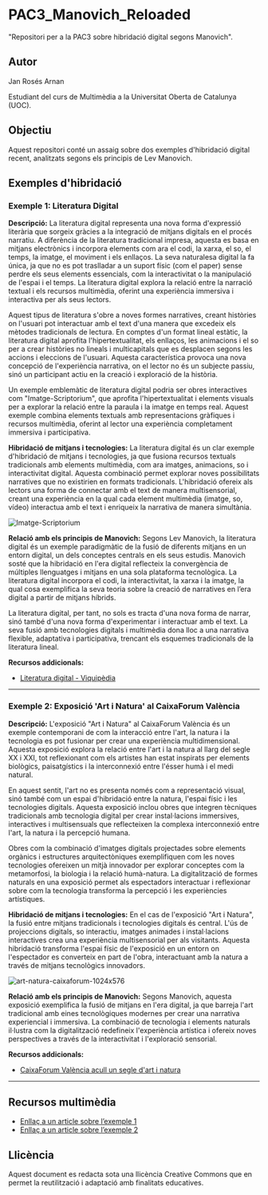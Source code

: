 # PAC3_Manovich_Reloaded
"Repositori per a la PAC3 sobre hibridació digital segons Manovich".

## Autor
Jan Rosés Arnan

Estudiant del curs de Multimèdia a la Universitat Oberta de Catalunya (UOC).

## Objectiu
Aquest repositori conté un assaig sobre dos exemples d'hibridació digital recent, analitzats segons els principis de Lev Manovich.

## Exemples d'hibridació

### Exemple 1: Literatura Digital

**Descripció:**
La literatura digital representa una nova forma d'expressió literària que sorgeix gràcies a la integració de mitjans digitals en el procés narratiu. A diferència de la literatura tradicional impresa, aquesta es basa en mitjans electrònics i incorpora elements com ara el codi, la xarxa, el so, el temps, la imatge, el moviment i els enllaços. La seva naturalesa digital la fa única, ja que no es pot traslladar a un suport físic (com el paper) sense perdre els seus elements essencials, com la interactivitat o la manipulació de l'espai i el temps. La literatura digital explora la relació entre la narració textual i els recursos multimèdia, oferint una experiència immersiva i interactiva per als seus lectors.

Aquest tipus de literatura s'obre a noves formes narratives, creant històries on l'usuari pot interactuar amb el text d'una manera que excedeix els mètodes tradicionals de lectura. En comptes d'un format lineal estàtic, la literatura digital aprofita l'hipertextualitat, els enllaços, les animacions i el so per a crear històries no lineals i multicapitals que es desplacen segons les accions i eleccions de l'usuari. Aquesta característica provoca una nova concepció de l'experiència narrativa, on el lector no és un subjecte passiu, sinó un participant actiu en la creació i exploració de la història.

Un exemple emblemàtic de literatura digital podria ser obres interactives com "Imatge-Scriptorium", que aprofita l'hipertextualitat i elements visuals per a explorar la relació entre la paraula i la imatge en temps real. Aquest exemple combina elements textuals amb representacions gràfiques i recursos multimèdia, oferint al lector una experiència completament immersiva i participativa.

**Hibridació de mitjans i tecnologies:**
La literatura digital és un clar exemple d'hibridació de mitjans i tecnologies, ja que fusiona recursos textuals tradicionals amb elements multimèdia, com ara imatges, animacions, so i interactivitat digital. Aquesta combinació permet explorar noves possibilitats narratives que no existirien en formats tradicionals. L'hibridació ofereix als lectors una forma de connectar amb el text de manera multisensorial, creant una experiència en la qual cada element multimèdia (imatge, so, vídeo) interactua amb el text i enriqueix la narrativa de manera simultània.

![Imatge-Scriptorium](https://github.com/user-attachments/assets/5f3c2f4d-7948-4241-87f8-95728dd7ed27)

**Relació amb els principis de Manovich:**
Segons Lev Manovich, la literatura digital és un exemple paradigmàtic de la fusió de diferents mitjans en un entorn digital, un dels conceptes centrals en els seus estudis. Manovich sosté que la hibridació en l'era digital reflecteix la convergència de múltiples llenguatges i mitjans en una sola plataforma tecnològica. La literatura digital incorpora el codi, la interactivitat, la xarxa i la imatge, la qual cosa exemplifica la seva teoria sobre la creació de narratives en l’era digital a partir de mitjans híbrids.

La literatura digital, per tant, no sols es tracta d'una nova forma de narrar, sinó també d'una nova forma d'experimentar i interactuar amb el text. La seva fusió amb tecnologies digitals i multimèdia dona lloc a una narrativa flexible, adaptativa i participativa, trencant els esquemes tradicionals de la literatura lineal.


**Recursos addicionals:**
- [Literatura digital - Viquipèdia](https://ca.wikipedia.org/wiki/Literatura_digital)

---

### Exemple 2: Exposició 'Art i Natura' al CaixaForum València

**Descripció:**
L'exposició "Art i Natura" al CaixaForum València és un exemple contemporani de com la interacció entre l'art, la natura i la tecnologia es pot fusionar per crear una experiència multidimensional. Aquesta exposició explora la relació entre l'art i la natura al llarg del segle XX i XXI, tot reflexionant com els artistes han estat inspirats per elements biològics, paisatgístics i la interconnexió entre l'ésser humà i el medi natural.

En aquest sentit, l'art no es presenta només com a representació visual, sinó també com un espai d'hibridació entre la natura, l'espai físic i les tecnologies digitals. Aquesta exposició inclou obres que integren tècniques tradicionals amb tecnologia digital per crear instal·lacions immersives, interactives i multisensuals que reflecteixen la complexa interconnexió entre l'art, la natura i la percepció humana.

Obres com la combinació d'imatges digitals projectades sobre elements orgànics i estructures arquitectòniques exemplifiquen com les noves tecnologies ofereixen un mitjà innovador per explorar conceptes com la metamorfosi, la biologia i la relació humà-natura. La digitalització de formes naturals en una exposició permet als espectadors interactuar i reflexionar sobre com la tecnologia transforma la percepció i les experiències artístiques.

**Hibridació de mitjans i tecnologies:**
En el cas de l'exposició "Art i Natura", la fusió entre mitjans tradicionals i tecnologies digitals és central. L'ús de projeccions digitals, so interactiu, imatges animades i instal·lacions interactives crea una experiència multisensorial per als visitants. Aquesta hibridació transforma l'espai físic de l'exposició en un entorn on l'espectador es converteix en part de l'obra, interactuant amb la natura a través de mitjans tecnològics innovadors.

![art-natura-caixaforum-1024x576](https://github.com/user-attachments/assets/84c0d548-ca2f-415a-979f-bbf39860f6d3)

**Relació amb els principis de Manovich:**
Segons Manovich, aquesta exposició exemplifica la fusió de mitjans en l'era digital, ja que barreja l'art tradicional amb eines tecnològiques modernes per crear una narrativa experiencial i immersiva. La combinació de tecnologia i elements naturals il·lustra com la digitalització redefineix l'experiència artística i ofereix noves perspectives a través de la interactivitat i l'exploració sensorial.

**Recursos addicionals:**

- [CaixaForum València acull un segle d'art i natura](https://mediahub.fundacionlacaixa.org/ca/cultura-ciencia/cultura/art/2024-11-27/caixaforum-valencia-exposicio-art-natura-6616.html)

---

## Recursos multimèdia
- [Enllaç a un article sobre l’exemple 1](https://ca.wikipedia.org/wiki/Literatura_digital)
- [Enllaç a un article sobre l’exemple 2](https://mediahub.fundacionlacaixa.org/ca/cultura-ciencia/cultura/art/2024-11-27/caixaforum-valencia-exposicio-art-natura-6616.html)

## Llicència
Aquest document es redacta sota una llicència Creative Commons que en permet la reutilització i adaptació amb finalitats educatives.
